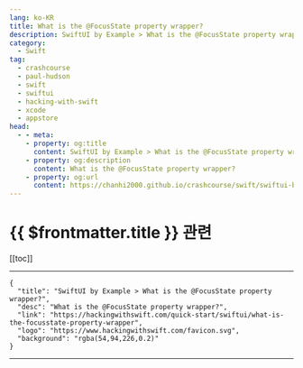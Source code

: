 ```yaml
---
lang: ko-KR
title: What is the @FocusState property wrapper?
description: SwiftUI by Example > What is the @FocusState property wrapper?
category:
  - Swift
tag: 
  - crashcourse
  - paul-hudson
  - swift
  - swiftui
  - hacking-with-swift
  - xcode
  - appstore
head:
  - - meta:
    - property: og:title
      content: SwiftUI by Example > What is the @FocusState property wrapper?
    - property: og:description
      content: What is the @FocusState property wrapper?
    - property: og:url
      content: https://chanhi2000.github.io/crashcourse/swift/swiftui-by-example/25-appendix-a/what-is-the-focusstate-property-wrapper.html
---
```


# {{ $frontmatter.title }} 관련

[[toc]]

---

```component VPCard
{
  "title": "SwiftUI by Example > What is the @FocusState property wrapper?",
  "desc": "What is the @FocusState property wrapper?",
  "link": "https://hackingwithswift.com/quick-start/swiftui/what-is-the-focusstate-property-wrapper",
  "logo": "https://www.hackingwithswift.com/favicon.svg",
  "background": "rgba(54,94,226,0.2)"
}
```

---

<TagLinks />